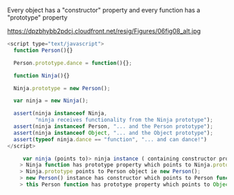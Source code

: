 
Every object has a "constructor" property and every function has a "prototype" property

https://dpzbhybb2pdcj.cloudfront.net/resig/Figures/06fig08_alt.jpg

```javascript
<script type="text/javascript">
  function Person(){}

  Person.prototype.dance = function(){};

  function Ninja(){}

  Ninja.prototype = new Person();

  var ninja = new Ninja();

  assert(ninja instanceof Ninja,
         "ninja receives functionality from the Ninja prototype");
  assert(ninja instanceof Person, "... and the Person prototype");
  assert(ninja instanceof Object, "... and the Object prototype");
  assert(typeof ninja.dance == "function", "... and can dance!")
</script>

     var ninja (points to)> ninja instance ( containing constructor property which points to Ninja function)
    > Ninja function has prototype property which points to Ninja.prototype object 
    > Ninja.prototype points to Person object ie new Person();
    > new Person() instance has constructor which points to Person function
    > this Person function has prototype property which points to Object
 
```


